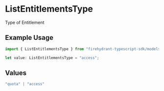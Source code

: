 # ListEntitlementsType

Type of Entitlement

## Example Usage

```typescript
import { ListEntitlementsType } from "firehydrant-typescript-sdk/models/operations";

let value: ListEntitlementsType = "access";
```

## Values

```typescript
"quota" | "access"
```